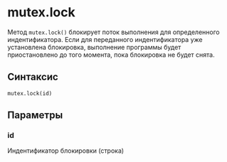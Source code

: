 # mutex.lock

Метод `mutex.lock()` блокирует поток выполнения для определенного индентификатора. Если для переданного индентификатора уже установлена блокировка, выполнение программы будет приостановлено до того момента, пока блокировка не будет снята.

## Синтаксис

```
mutex.lock(id)
```

## Параметры

### id
Индентификатор блокировки (строка)
